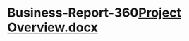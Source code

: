 # Business-Report-360[Project Overview.docx](https://github.com/Godaradeep1/Business-Report-360/files/12506018/Project.Overview.docx)
